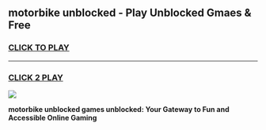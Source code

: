 
## motorbike unblocked - Play Unblocked Gmaes & Free
<h3>
<a href="https://news.freeplayer.one?title=motorbike_unblocked&ref=23F">CLICK TO PLAY</a></h3>
<hr>

<h3>
<a href="https://news.freeplayer.one?title=motorbike_unblocked&ref=23F">CLICK 2 PLAY</a>
  
</h3>

<a href="https://news.freeplayer.one?title=motorbike_unblocked&ref=23F/"><img src="https://clearcache.store/games.png"></a>


**motorbike unblocked games unblocked: Your Gateway to Fun and Accessible Online Gaming**
